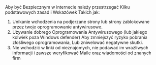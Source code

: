 Aby być Bezpiecznym w internecie należy przestrzegać Kilku podstawowych zasad i Wskazówek Takich jak:
1. Unikanie wchodzenia na podjerzane strony lub strony zablokowane przez twoje oprogramowanie antywirusowe.
2. Używanie dobrego Oprogramowania Antywirusowego (lub jakiego kolwiek poza Windows defender) Aby zmniejszyć ryzyko pobrania złośliwego oprogramowania,
Lub zniwelować negatywne skutki.
3. Nie wchodzić w linki od nieznajomych, nie podawać im wrażliwych informacji i zawsze weryfikować Maile oraz wiadomości od znanych firm
